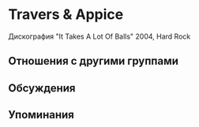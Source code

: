 # Travers & Appice

Дискография
"It Takes A Lot Of Balls" 2004, Hard Rock

## Отношения с другими группами


## Обсуждения


## Упоминания

